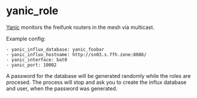 # yanic_role

[Yanic](https://github.com/FreifunkBremen/yanic)
monitors the freifunk routers in the mesh via multicast.

Example config:

    - yanic_influx_database: yanic_foobar
    - yanic_influx_hostname: http://sn03.s.ffh.zone:8086/
    - yanic_interface: bat0
    - yanic_port: 10002

A password for the database will be generated randomly while
the roles are procesed. The process will stop and ask you to
create the influx database and user, when the password was
generated.

